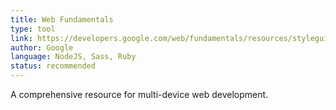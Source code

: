 ```yaml
---
title: Web Fundamentals
type: tool
link: https://developers.google.com/web/fundamentals/resources/styleguide/index.html?hl=en
author: Google
language: NodeJS, Sass, Ruby
status: recommended
---
```


A comprehensive resource for multi-device web development.  
